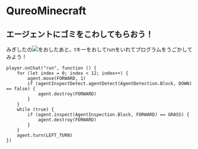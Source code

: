 # QureoMinecraft

## エージェントにゴミをこわしてもらおう！

みぎしたの![](https://raw.githubusercontent.com/camp-minecraft/TechkidsCampTutorial/master/images/playbutton.png)をおしたあと、tキーをおしてrunをいれてプログラムをうごかしてみよう！

```ghost
player.onChat("run", function () {
    for (let index = 0; index < 12; index++) {
        agent.move(FORWARD, 1)
        if (agentInspectDetect.agentDetect(AgentDetection.Block, DOWN) == false) {
            agent.destroy(FORWARD)
        }
    }
    while (true) {
        if (agent.inspect(AgentInspection.Block, FORWARD) == GRASS) {
            agent.destroy(FORWARD)
        }
    }
    agent.turn(LEFT_TURN)
})

```